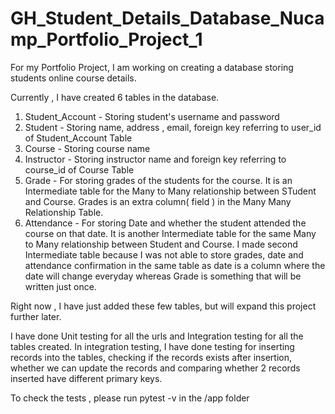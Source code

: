 # GH_Student_Details_Database_Nucamp_Portfolio_Project_1


For my Portfolio Project, I am working on creating a database storing students online course details.

Currently , I have created 6 tables in the database.

1. Student_Account - Storing student's username and password
2. Student - Storing name, address , email, foreign key referring to user_id of Student_Account Table
3. Course - Storing course name
4. Instructor - Storing instructor name and foreign key referring to course_id of Course Table
5. Grade - For storing grades of the students for the course. It is an Intermediate table for the Many to Many relationship between STudent and Course. Grades is an extra column( field ) in the Many Many Relationship Table.
6. Attendance - For storing Date and whether the student attended the course on that date. It is another Intermediate table for the same Many to Many relationship between Student and Course. I made second Intermediate table because I was not able to store grades, date and attendance confirmation in the same table as date is a column where the date will change everyday whereas Grade is something that will be written just once.


Right now , I have just added these few tables, but will expand this project further later.


I have done Unit testing for all the urls and Integration  testing for all the tables created.
In integration testing, I have done testing for inserting records into the tables, checking if the records exists after insertion, whether we can update the records and comparing whether 2 records inserted have different primary keys.

To check the tests , please run pytest -v in the /app folder